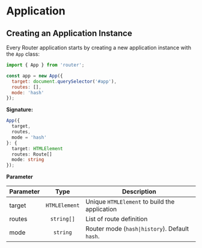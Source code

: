 # Application

## Creating an Application Instance

Every Router application starts by creating a new application instance with the `App` class:

```js
import { App } from 'router';

const app = new App({
  target: document.querySelector('#app'),
  routes: [],
  mode: 'hash'
});
```

**Signature:**

```ts
App({
  target,
  routes,
  mode = 'hash'
}: {
  target: HTMLElement
  routes: Route[]
  mode: string
});
```

**Parameter**

| Parameter |     Type      | Description                                    |
| --------- | :-----------: | ---------------------------------------------- |
| target    | `HTMLElement` | Unique `HTMLElement` to build the application  |
| routes    |  `string[]`   | List of route definition                       |
| mode      |   `string`    | Router mode (`hash\|history`). Default `hash`. |
